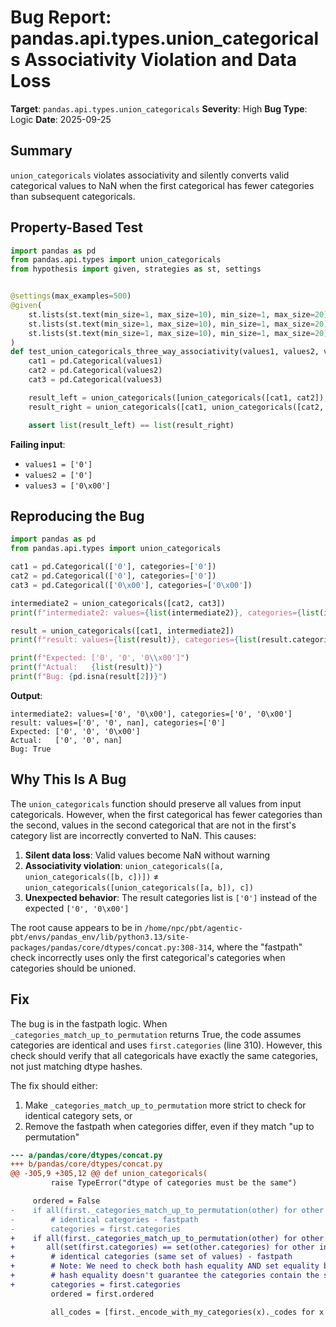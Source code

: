 # Bug Report: pandas.api.types.union_categoricals Associativity Violation and Data Loss

**Target**: `pandas.api.types.union_categoricals`
**Severity**: High
**Bug Type**: Logic
**Date**: 2025-09-25

## Summary

`union_categoricals` violates associativity and silently converts valid categorical values to NaN when the first categorical has fewer categories than subsequent categoricals.

## Property-Based Test

```python
import pandas as pd
from pandas.api.types import union_categoricals
from hypothesis import given, strategies as st, settings


@settings(max_examples=500)
@given(
    st.lists(st.text(min_size=1, max_size=10), min_size=1, max_size=20),
    st.lists(st.text(min_size=1, max_size=10), min_size=1, max_size=20),
    st.lists(st.text(min_size=1, max_size=10), min_size=1, max_size=20)
)
def test_union_categoricals_three_way_associativity(values1, values2, values3):
    cat1 = pd.Categorical(values1)
    cat2 = pd.Categorical(values2)
    cat3 = pd.Categorical(values3)

    result_left = union_categoricals([union_categoricals([cat1, cat2]), cat3])
    result_right = union_categoricals([cat1, union_categoricals([cat2, cat3])])

    assert list(result_left) == list(result_right)
```

**Failing input**:
- `values1 = ['0']`
- `values2 = ['0']`
- `values3 = ['0\x00']`

## Reproducing the Bug

```python
import pandas as pd
from pandas.api.types import union_categoricals

cat1 = pd.Categorical(['0'], categories=['0'])
cat2 = pd.Categorical(['0'], categories=['0'])
cat3 = pd.Categorical(['0\x00'], categories=['0\x00'])

intermediate2 = union_categoricals([cat2, cat3])
print(f"intermediate2: values={list(intermediate2)}, categories={list(intermediate2.categories)}")

result = union_categoricals([cat1, intermediate2])
print(f"result: values={list(result)}, categories={list(result.categories)}")

print(f"Expected: ['0', '0', '0\\x00']")
print(f"Actual:   {list(result)}")
print(f"Bug: {pd.isna(result[2])}")
```

**Output**:
```
intermediate2: values=['0', '0\x00'], categories=['0', '0\x00']
result: values=['0', '0', nan], categories=['0']
Expected: ['0', '0', '0\x00']
Actual:   ['0', '0', nan]
Bug: True
```

## Why This Is A Bug

The `union_categoricals` function should preserve all values from input categoricals. However, when the first categorical has fewer categories than the second, values in the second categorical that are not in the first's category list are incorrectly converted to NaN. This causes:

1. **Silent data loss**: Valid values become NaN without warning
2. **Associativity violation**: `union_categoricals([a, union_categoricals([b, c])])` ≠ `union_categoricals([union_categoricals([a, b]), c])`
3. **Unexpected behavior**: The result categories list is `['0']` instead of the expected `['0', '0\x00']`

The root cause appears to be in `/home/npc/pbt/agentic-pbt/envs/pandas_env/lib/python3.13/site-packages/pandas/core/dtypes/concat.py:308-314`, where the "fastpath" check incorrectly uses only the first categorical's categories when categories should be unioned.

## Fix

The bug is in the fastpath logic. When `_categories_match_up_to_permutation` returns True, the code assumes categories are identical and uses `first.categories` (line 310). However, this check should verify that all categoricals have exactly the same categories, not just matching dtype hashes.

The fix should either:
1. Make `_categories_match_up_to_permutation` more strict to check for identical category sets, or
2. Remove the fastpath when categories differ, even if they match "up to permutation"

```diff
--- a/pandas/core/dtypes/concat.py
+++ b/pandas/core/dtypes/concat.py
@@ -305,9 +305,12 @@ def union_categoricals(
         raise TypeError("dtype of categories must be the same")

     ordered = False
-    if all(first._categories_match_up_to_permutation(other) for other in to_union[1:]):
-        # identical categories - fastpath
-        categories = first.categories
+    if all(first._categories_match_up_to_permutation(other) for other in to_union[1:]) and \
+       all(set(first.categories) == set(other.categories) for other in to_union[1:]):
+        # identical categories (same set of values) - fastpath
+        # Note: We need to check both hash equality AND set equality because
+        # hash equality doesn't guarantee the categories contain the same values
+        categories = first.categories
         ordered = first.ordered

         all_codes = [first._encode_with_my_categories(x)._codes for x in to_union]
```